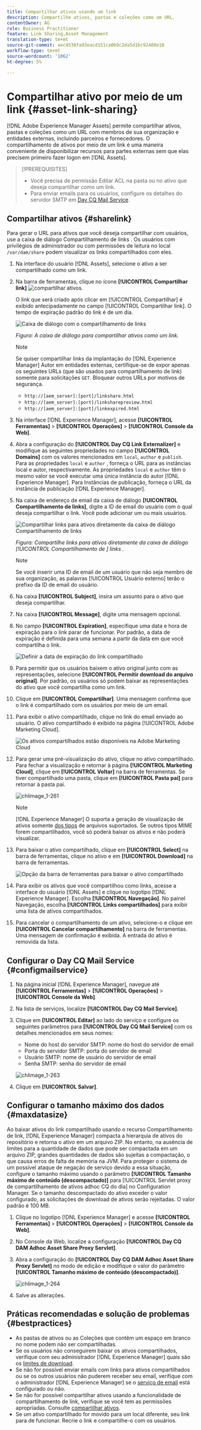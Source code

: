 ```yaml
---
title: Compartilhar ativos usando um link
description: Compartilhe ativos, pastas e coleções como um URL.
contentOwner: AG
role: Business Practitioner
feature: Link Sharing,Asset Management
translation-type: tm+mt
source-git-commit: aec4530fa93eacd151ca069c2da5d1bc92408e10
workflow-type: tm+mt
source-wordcount: '1062'
ht-degree: 5%

---
```



# Compartilhar ativo por meio de um link {#asset-link-sharing}

[!DNL Adobe Experience Manager Assets] permite compartilhar ativos, pastas e coleções como um URL com membros de sua organização e entidades externas, incluindo parceiros e fornecedores. O compartilhamento de ativos por meio de um link é uma maneira conveniente de disponibilizar recursos para partes externas sem que elas precisem primeiro fazer logon em [!DNL Assets].

>[!PREREQUISITES]
>
>* Você precisa de permissão Editar ACL na pasta ou no ativo que deseja compartilhar como um link.
>* Para enviar emails para os usuários, configure os detalhes do servidor SMTP em [Day CQ Mail Service](#configmailservice).


## Compartilhar ativos {#sharelink}

Para gerar o URL para ativos que você deseja compartilhar com usuários, use a caixa de diálogo Compartilhamento de links . Os usuários com privilégios de administrador ou com permissões de leitura no local `/var/dam/share` podem visualizar os links compartilhados com eles.

1. Na interface do usuário [!DNL Assets], selecione o ativo a ser compartilhado como um link.
1. Na barra de ferramentas, clique no ícone **[!UICONTROL Compartilhar link]** ![compartilhar ativos](assets/do-not-localize/assets_share.png).

   O link que será criado após clicar em [!UICONTROL Compartilhar] é exibido antecipadamente no campo [!UICONTROL Compartilhar link]. O tempo de expiração padrão do link é de um dia.

   ![Caixa de diálogo com o compartilhamento de links](assets/Link-sharing-dialog-box.png)

   *Figura: A caixa de diálogo para compartilhar ativos como um link.*

   >[!NOTE]
   >
   >Se quiser compartilhar links da implantação do [!DNL Experience Manager] Autor em entidades externas, certifique-se de expor apenas os seguintes URLs (que são usados para compartilhamento de link) somente para solicitações `GET`. Bloquear outros URLs por motivos de segurança.
   >
   >* `http://[aem_server]:[port]/linkshare.html`
   >* `http://[aem_server]:[port]/linksharepreview.html`
   >* `http://[aem_server]:[port]/linkexpired.html`


1. Na interface [!DNL Experience Manager], acesse **[!UICONTROL Ferramentas]** > **[!UICONTROL Operações]** > **[!UICONTROL Console da Web]**.

1. Abra a configuração do **[!UICONTROL Day CQ Link Externalizer]** e modifique as seguintes propriedades no campo **[!UICONTROL Domains]** com os valores mencionados em `local`, `author` e `publish`. Para as propriedades `local` e `author` , forneça o URL para as instâncias local e autor, respectivamente. As propriedades `local` e `author` têm o mesmo valor se você executar uma única instância do autor [!DNL Experience Manager]. Para Instâncias de publicação, forneça o URL da instância de publicação [!DNL Experience Manager].

1. Na caixa de endereço de email da caixa de diálogo **[!UICONTROL Compartilhamento de links]**, digite a ID de email do usuário com o qual deseja compartilhar o link. Você pode adicionar um ou mais usuários.

   ![Compartilhar links para ativos diretamente da caixa de diálogo Compartilhamento de links](assets/Asset-Sharing-LinkShareDialog.png)

   *Figura: Compartilhe links para ativos diretamente da caixa de diálogo  [!UICONTROL Compartilhamento de ] links .*

   >[!NOTE]
   >
   >Se você inserir uma ID de email de um usuário que não seja membro de sua organização, as palavras [!UICONTROL Usuário externo] terão o prefixo da ID de email do usuário.

1. Na caixa **[!UICONTROL Subject]**, insira um assunto para o ativo que deseja compartilhar.

1. Na caixa **[!UICONTROL Message]**, digite uma mensagem opcional.

1. No campo **[!UICONTROL Expiration]**, especifique uma data e hora de expiração para o link parar de funcionar. Por padrão, a data de expiração é definida para uma semana a partir da data em que você compartilha o link.

   ![Definir a data de expiração do link compartilhado](assets/Set-shared-link-expiration.png)

1. Para permitir que os usuários baixem o ativo original junto com as representações, selecione **[!UICONTROL Permitir download do arquivo original]**. Por padrão, os usuários só podem baixar as representações do ativo que você compartilha como um link.

1. Clique em **[!UICONTROL Compartilhar]**. Uma mensagem confirma que o link é compartilhado com os usuários por meio de um email.

1. Para exibir o ativo compartilhado, clique no link do email enviado ao usuário. O ativo compartilhado é exibido na página [!UICONTROL Adobe Marketing Cloud].

   ![Os ativos compartilhados estão disponíveis na Adobe Marketing Cloud](assets/chlimage_1-545.png)

1. Para gerar uma pré-visualização do ativo, clique no ativo compartilhado. Para fechar a visualização e retornar à página **[!UICONTROL Marketing Cloud]**, clique em **[!UICONTROL Voltar]** na barra de ferramentas. Se tiver compartilhado uma pasta, clique em **[!UICONTROL Pasta pai]** para retornar à pasta pai.

   ![chlimage_1-261](assets/chlimage_1-546.png)

   >[!NOTE]
   >
   >[!DNL Experience Manager] O suporta a geração de visualização de ativos somente  [dos tipos](/help/assets/assets-formats.md) de arquivos suportados. Se outros tipos MIME forem compartilhados, você só poderá baixar os ativos e não poderá visualizar.

1. Para baixar o ativo compartilhado, clique em **[!UICONTROL Select]** na barra de ferramentas, clique no ativo e em **[!UICONTROL Download]** na barra de ferramentas.

   ![Opção da barra de ferramentas para baixar o ativo compartilhado](assets/chlimage_1-547.png)

1. Para exibir os ativos que você compartilhou como links, acesse a interface do usuário [!DNL Assets] e clique no logotipo [!DNL Experience Manager]. Escolha **[!UICONTROL Navegação]**. No painel Navegação, escolha **[!UICONTROL Links compartilhados]** para exibir uma lista de ativos compartilhados.

1. Para cancelar o compartilhamento de um ativo, selecione-o e clique em **[!UICONTROL Cancelar compartilhamento]** na barra de ferramentas. Uma mensagem de confirmação é exibida. A entrada do ativo é removida da lista.

## Configurar o Day CQ Mail Service {#configmailservice}

1. Na página inicial [!DNL Experience Manager], navegue até **[!UICONTROL Ferramentas]** > **[!UICONTROL Operações]** > **[!UICONTROL Console da Web]**.
1. Na lista de serviços, localize **[!UICONTROL Day CQ Mail Service]**.
1. Clique em **[!UICONTROL Editar]** ao lado do serviço e configure os seguintes parâmetros para **[!UICONTROL Day CQ Mail Service]** com os detalhes mencionados em seus nomes:

   * Nome do host do servidor SMTP: nome do host do servidor de email
   * Porta do servidor SMTP: porta do servidor de email
   * Usuário SMTP: nome de usuário do servidor de email
   * Senha SMTP: senha do servidor de email

   ![chlimage_1-263](assets/chlimage_1-548.png)

1. Clique em **[!UICONTROL Salvar]**.

## Configurar o tamanho máximo dos dados {#maxdatasize}

Ao baixar ativos do link compartilhado usando o recurso Compartilhamento de link, [!DNL Experience Manager] compacta a hierarquia de ativos do repositório e retorna o ativo em um arquivo ZIP. No entanto, na ausência de limites para a quantidade de dados que pode ser compactada em um arquivo ZIP, grandes quantidades de dados são sujeitas a compactação, o que causa erros de falta de memória na JVM. Para proteger o sistema de um possível ataque de negação de serviço devido a essa situação, configure o tamanho máximo usando o parâmetro **[!UICONTROL Tamanho máximo de conteúdo (descompactado)]** para [!UICONTROL Servlet proxy de compartilhamento de ativos adhoc CQ do dia] no Configuration Manager. Se o tamanho descompactado do ativo exceder o valor configurado, as solicitações de download de ativos serão rejeitadas. O valor padrão é 100 MB.

1. Clique no logotipo [!DNL Experience Manager] e acesse **[!UICONTROL Ferramentas]** > **[!UICONTROL Operações]** > **[!UICONTROL Console da Web]**.
1. No Console da Web, localize a configuração **[!UICONTROL Day CQ DAM Adhoc Asset Share Proxy Servlet]**.
1. Abra a configuração do **[!UICONTROL Day CQ DAM Adhoc Asset Share Proxy Servlet]** no modo de edição e modifique o valor do parâmetro **[!UICONTROL Tamanho máximo de conteúdo (descompactado)]**.

   ![chlimage_1-264](assets/chlimage_1-549.png)

1. Salve as alterações.

## Práticas recomendadas e solução de problemas {#bestpractices}

* As pastas de ativos ou as Coleções que contêm um espaço em branco no nome podem não ser compartilhadas.
* Se os usuários não conseguirem baixar os ativos compartilhados, verifique com seu administrador [!DNL Experience Manager] quais são os [limites de download](#maxdatasize).
* Se não for possível enviar emails com links para ativos compartilhados ou se os outros usuários não puderem receber seu email, verifique com o administrador [!DNL Experience Manager] se o [serviço de email](#configmailservice) está configurado ou não.
* Se não for possível compartilhar ativos usando a funcionalidade de compartilhamento de link, verifique se você tem as permissões apropriadas. Consulte [compartilhar ativos](#sharelink).
* Se um ativo compartilhado for movido para um local diferente, seu link para de funcionar. Recrie o link e compartilhe-o com os usuários.

